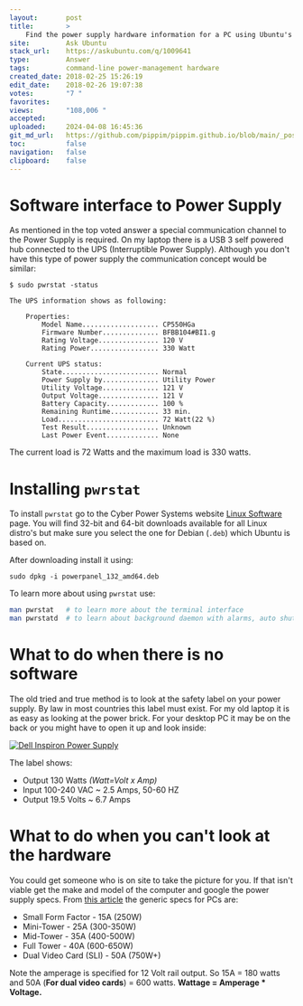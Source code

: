```yaml
---
layout:       post
title:        >
    Find the power supply hardware information for a PC using Ubuntu's command-line
site:         Ask Ubuntu
stack_url:    https://askubuntu.com/q/1009641
type:         Answer
tags:         command-line power-management hardware
created_date: 2018-02-25 15:26:19
edit_date:    2018-02-26 19:07:38
votes:        "7 "
favorites:    
views:        "108,006 "
accepted:     
uploaded:     2024-04-08 16:45:36
git_md_url:   https://github.com/pippim/pippim.github.io/blob/main/_posts/2018/2018-02-25-Find-the-power-supply-hardware-information-for-a-PC-using-Ubuntu_s-command-line.md
toc:          false
navigation:   false
clipboard:    false
---
```


# Software interface to Power Supply

As mentioned in the top voted answer a special communication channel to the Power Supply is required. On my laptop there is a USB 3 self powered hub connected to the UPS (Interruptible Power Supply). Although you don't have this type of power supply the communication concept would be similar:

``` 
$ sudo pwrstat -status

The UPS information shows as following:

	Properties:
		Model Name................... CP550HGa
		Firmware Number.............. BFBB104#BI1.g
		Rating Voltage............... 120 V
		Rating Power................. 330 Watt

	Current UPS status:
		State........................ Normal
		Power Supply by.............. Utility Power
		Utility Voltage.............. 121 V
		Output Voltage............... 121 V
		Battery Capacity............. 100 %
		Remaining Runtime............ 33 min.
		Load......................... 72 Watt(22 %)
		Test Result.................. Unknown
		Last Power Event............. None
```

The current load is 72 Watts and the maximum load is 330 watts.

# Installing `pwrstat`

To install `pwrstat` go to the Cyber Power Systems website [Linux Software][1] page. You will find 32-bit and 64-bit downloads available for all Linux distro's but make sure you select the one for Debian (`.deb`) which Ubuntu is based on.

After downloading install it using:

``` 
sudo dpkg -i powerpanel_132_amd64.deb
```

To learn more about using `pwrstat` use:



``` bash
man pwrstat   # to learn more about the terminal interface
man pwrstatd  # to learn about background daemon with alarms, auto shutdown, etc.
```

# What to do when there is no software

The old tried and true method is to look at the safety label on your power supply. By law in most countries this label must exist. For my old laptop it is as easy as looking at the power brick. For your desktop PC it may be on the back or you might have to open it up and look inside:

[![Dell Inspiron Power Supply][2]][2]

The label shows:

- Output 130 Watts *(Watt=Volt x Amp)*
- Input 100-240 VAC ~ 2.5 Amps, 50-60 HZ
- Output 19.5 Volts ~ 6.7 Amps

# What to do when you can't look at the hardware

You could get someone who is on site to take the picture for you. If that isn't viable get the make and model of the computer and google the power supply specs. From [this article][3] the generic specs for PCs are:

-    Small Form Factor - 15A (250W)
-    Mini-Tower - 25A (300-350W)
-    Mid-Tower - 35A (400-500W)
-    Full Tower - 40A (600-650W)
-    Dual Video Card (SLI) - 50A (750W+)

Note the amperage is specified for 12 Volt rail output. So 15A = 180 watts and 50A (**For dual video cards**) = 600 watts. **Wattage = Amperage * Voltage.**


  [1]: https://www.cyberpowersystems.com/product/software/powerpanel-for-linux/
  [2]: https://i.stack.imgur.com/O09aL.jpg
  [3]: https://www.lifewire.com/computer-power-supply-wattage-832368
